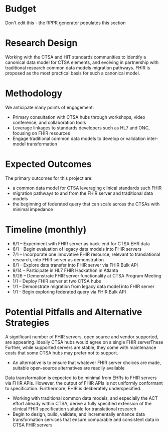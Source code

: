 # Budget
Don't edit this - the RPPR generator populates this section

# Research Design
Working with the CTSA and HIT standards communities to identify a canonical data model for CTSA elements, and evolving in partnership with traditional research common data models migration pathways.  FHIR is proposed as the most practical basis for such a canonical model.
# Methodology
We anticipate many points of engagement:
*	Primary consultation with CTSA hubs through workshops, video conference, and collaboration tools
*	Leverage linkages to standards developers such as HL7 and ONC, focusing on FHIR resources
*	Engage traditional common data models to develop or validation inter-model transformation
# Expected Outcomes
The primary outcomes for this project are:
* a common data model for CTSA leveraging clinical standards such FHIR
* migration pathways to and from the FHIR server and traditional data models
* the beginning of federated query that can scale across the CTSAs with minimal impedance 
# Timeline (monthly)
* 6/1 – Experiment with FHIR server as back-end for CTSA EHR data
* 6/1 – Begin evaluation of legacy data models into FHIR servers
* 7/1 – Incorporate one innovative FHIR resource, relevant to translational research, into FHIR server as demonstration
* 8/1 – Explore data transfer into FHIR server via FHIR Bulk API
* 9/14 – Participate in HL7 FHIR Hackathon in Atlanta
* 9/26 – Demonstrate FHIR server functionality at CTSA Program Meeting
* 1/1 – Deploy FHIR server at two CTSA hubs
* 1/1 – Demonstrate migration from legacy data model into FHIR server
* 1/1 -  Begin exploring federated query via FHIR Bulk API
# Potential Pitfalls and Alternative Strategies
A significant number of FHIR servers, open source and vendor supported, are appearing.  Ideally CTSA hubs would agree on a single FHIR serverThese   Further, while supported servers are stable, they come with maintenance costs that some CTSA hubs may prefer not to support.
* An alternative is to ensure that whatever FHIR server choices are made, suitable open-source alternatives are readily available

Data transformation is expected to be minimal from EHRs to FHIR servers via FHIR APIs.  However, the output of FHIR APIs is not uniformly conformant to specification.  Furthermore, FHIR is deliberately underspecified.  
* Working with traditional common data models, and especially the ACT effort already within CTSA, derive a fully specified extension of the clinical FHIR specification suitable for translational research
* Begin to design, build, validate, and incrementally enhance data transformation services that ensure comparable and consistent data in CTSA FHIR servers
